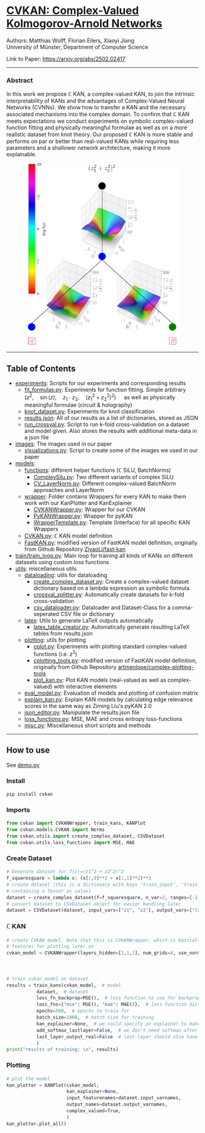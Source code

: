 # [CVKAN: Complex-Valued Kolmogorov-Arnold Networks](https://arxiv.org/abs/2502.02417)
Authors: Matthias Wolff, Florian Eilers, Xiaoyi Jiang \
University of Münster, Department of Computer Science

Link to Paper: https://arxiv.org/abs/2502.02417

---

### Abstract
In this work we propose $\mathbb{C}$ KAN, a complex-valued KAN, to join the intrinsic interpretability of KANs and the advantages of Complex-Valued Neural Networks (CVNNs). We show how to transfer a KAN and the necessary associated mechanisms into the complex domain. To confirm that $\mathbb{C}$ KAN meets expectations we conduct experiments on symbolic complex-valued function fitting and physically meaningful formulae as well as on a more realistic dataset from knot theory. Our proposed $\mathbb{C}$ KAN is more stable and performs on par or better than real-valued KANs while requiring less parameters and a shallower network architecture, making it more explainable.
<p align="center">
<img src="src/images/cvkan_sqsq_plot_withcolorbar.png" alt="<CVKAN Plot>" width="400"/>
</p>

---

## Table of Contents

- [experiments](src/cvkan/experiments): Scripts for our experiments and corresponding results
  - [fit_formulas.py](src/cvkan/experiments/fit_formulas.py): Experiments for function fitting. Simple arbitrary $\left(z^2, \quad \sin(z), \quad z_1 \cdot z_2, \quad (z_1^2 + z_2^2)^2 \right)\quad$ as well as physically meaningful formulae (circuit & holography)
  - [knot_dataset.py](src/cvkan/experiments/knot_dataset.py): Experiments for knot classification
  - [results.json](src/cvkan/experiments/results.json): All of our results as a list of dictionaries, stored as JSON
  - [run_crossval.py](src/cvkan/experiments/run_crossval.py): Script to run k-fold cross-validation on a dataset and model given. Also stores the results with additional meta-data in a json file
- [images](src/images): The images used in our paper
  - [visualizations.py](src/images/visualizations.py): Script to create some of the images we used in our paper
- [models](src/cvkan/models):
  - [functions](src/cvkan/models/functions): different helper functions ($\mathbb{C}$ SiLU, BatchNorms)
    - [CompleySilu.py](src/cvkan/models/functions/ComplexSilu.py): Two different variants of complex SiLU
    - [CV_LayerNorm.py](src/cvkan/models/functions/CV_LayerNorm.py): Different complex-valued BatchNorm approaches and LayerNorm
  - [wrapper](src/cvkan/models/wrapper): Folder contains Wrappers for every KAN to make them work with our KanPlotter and KanExplainer
    - [CVKANWrapper.py](src/cvkan/models/wrapper/CVKANWrapper.py): Wrapper for our CVKAN
    - [PyKANWrapper.py](src/cvkan/models/wrapper/PyKANWrapper.py): Wrapper for pyKAN
    - [WrapperTemplate.py](src/cvkan/models/wrapper/WrapperTemplate.py): Template (Interface) for all specific KAN Wrappers
  - [CVKAN.py](src/cvkan/models/CVKAN.py): $\mathbb{C}$ KAN model definition
  - [FastKAN.py](src/cvkan/models/FastKAN.py): modified version of FastKAN model definition, originally from Github Repository [ZiyaoLi/fast-kan](https://github.com/ZiyaoLi/fast-kan/blob/master/fastkan/fastkan.py)
- [train/train_loop.py](src/cvkan/train/train_loop.py): Main loop for training all kinds of KANs on different datasets using custom loss functions
- [utils](src/cvkan/utils): miscellaneous utils
  - [dataloading](src/cvkan/utils/dataloading): utils for dataloading
    - [create_complex_dataset.py](src/cvkan/utils/dataloading/create_complex_dataset.py): Create a complex-valued dataset dictionary based on a lambda expression as symbolic formula.
    - [crossval_splitter.py](src/cvkan/utils/dataloading/crossval_splitter.py): Automatically create datasets for k-fold cross-validation
    - [csv_dataloader.py](src/cvkan/utils/dataloading/csv_dataloader.py): Dataloader and Dataset-Class for a comma-seperated CSV file or dictionary
  - [latex](src/cvkan/utils/latex): Utils to generate LaTeX outputs automatically
    - [latex_table_creator.py](src/cvkan/utils/latex/latex_table_creator.py): Automatically generate resulting LaTeX tables from results.json
  - [plotting](src/cvkan/utils/plotting): utils for plotting
    - [cplot.py](src/cvkan/utils/plotting/cplot.py): Experiments with plotting standard complex-valued functions (i.e. $z^2$)
    - [cplotting_tools.py](src/cvkan/utils/plotting/cplotting_tools.py): modified version of FastKAN model definition, originally from Github Repository [artmenlope/complex-plotting-tools](https://github.com/artmenlope/complex-plotting-tools/blob/master/cplotting_tools.py)
    - [plot_kan.py](src/cvkan/utils/plotting/plot_kan.py): Plot KAN models (real-valued as well as complex-valued) with interactive elements
  - [eval_model.py](src/cvkan/utils/eval_model.py): Evaluation of models and plotting of confusion matrix
  - [explain_kan.py](src/cvkan/utils/explain_kan.py): Explain KAN models by calculating edge relevance scores in the same way as Ziming Liu's pyKAN 2.0
  - [json_editor.py](src/cvkan/utils/json_editor.py): Manipulate the results.json file
  - [loss_functions.py](src/cvkan/utils/loss_functions.py): MSE, MAE and cross entropy loss-functions
  - [misc.py](src/cvkan/utils/misc.py): Miscellaneous short scripts and methods


---

## How to use
See [demo.py](demo.py)
### Install
```bash
pip install cvkan
```
### Imports
```python
from cvkan import CVKANWrapper, train_kans, KANPlot
from cvkan.models.CVKAN import Norms
from cvkan.utils import create_complex_dataset, CSVDataset
from cvkan.utils.loss_functions import MSE, MAE
```
### Create Dataset
```python
# Generate dataset for f(z)=(z1^2 + z2^2)^2
f_squaresquare = lambda x: (x[:,0]**2 + x[:,1]**2)**2
# create dataset (this is a dictionary with keys 'train_input', 'train_label', 'test_input' and 'test_label', each
# containing a Tensor as value)
dataset = create_complex_dataset(f=f_squaresquare, n_var=2, ranges=[-1,1], train_num=5000, test_num=1000)
# convert dataset to CSVDataset object for easier handling later
dataset = CSVDataset(dataset, input_vars=["z1", "z2"], output_vars=["(z1^2 + z2^2)^2"], categorical_vars=[])
```

### $\mathbb{C}$ KAN
````python
# create CVKAN model. Note that this is CVKANWrapper, which is basically the same as CVKAN but with additional
# features for plotting later on
cvkan_model = CVKANWrapper(layers_hidden=[2,1,1], num_grids=8, use_norm=Norms.BatchNorm, grid_mins=-2, grid_maxs=2, csilu_type="complex_weight")



# train cvkan_model on dataset
results = train_kans(cvkan_model,  # model
           dataset,  # dataset
           loss_fn_backprop=MSE(),  # loss function to use for backpropagation
           loss_fns={"mse": MSE(), "mae": MAE()},  # loss function dictionary to evaluate the model on
           epochs=500,  # epochs to train for
           batch_size=1000,  # batch size for training
           kan_explainer=None,  # we could specify an explainer to make edge's transparency represent edge's relevance
           add_softmax_lastlayer=False,  # we don't need softmax after last layer (as we are doing regression)
           last_layer_output_real=False  # last layer should also have complex-valued output (regression)
           )
print("results of training: \n", results)
````
### Plotting
```python
# plot the model
kan_plotter = KANPlot(cvkan_model,
                      kan_explainer=None,
                      input_featurenames=dataset.input_varnames,
                      output_names=dataset.output_varnames,
                      complex_valued=True,
                      )
kan_plotter.plot_all()
```